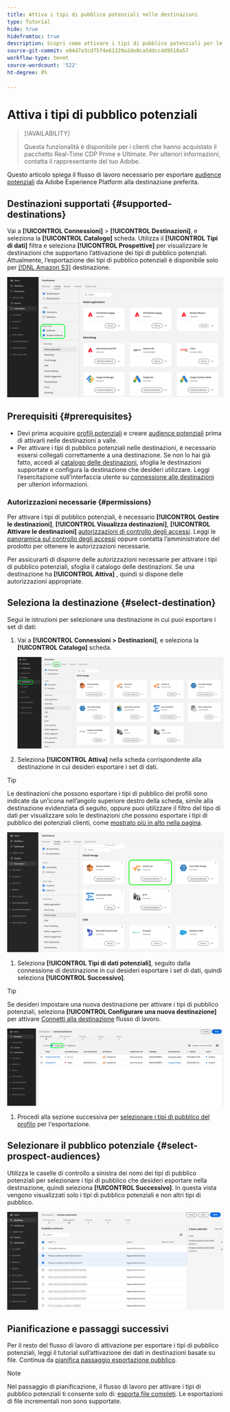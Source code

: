 ```yaml
---
title: Attiva i tipi di pubblico potenziali nelle destinazioni
type: Tutorial
hide: true
hidefromtoc: true
description: Scopri come attivare i tipi di pubblico potenziali per le destinazioni
source-git-commit: e04d7a3cd75f4e61329a2de8ca5ddcc4d9518a57
workflow-type: tm+mt
source-wordcount: '522'
ht-degree: 0%

---
```



# Attiva i tipi di pubblico potenziali

>[!AVAILABILITY]
>
>Questa funzionalità è disponibile per i clienti che hanno acquistato il pacchetto Real-Time CDP Prime e Ultimate. Per ulteriori informazioni, contatta il rappresentante del tuo Adobe.

Questo articolo spiega il flusso di lavoro necessario per esportare [audience potenziali](/help/segmentation/ui/prospect-audience.md) da Adobe Experience Platform alla destinazione preferita.

## Destinazioni supportati {#supported-destinations}

Vai a **[!UICONTROL Connessioni]** > **[!UICONTROL Destinazioni]**, e seleziona la **[!UICONTROL Catalogo]** scheda. Utilizza il **[!UICONTROL Tipi di dati]** filtra e seleziona **[!UICONTROL Prospettive]** per visualizzare le destinazioni che supportano l’attivazione dei tipi di pubblico potenziali. Attualmente, l’esportazione dei tipi di pubblico potenziali è disponibile solo per [[!DNL Amazon S3]](../../destinations/catalog/cloud-storage/amazon-s3.md#changelog) destinazione.

![Destinazioni che supportano le esportazioni di set di dati](/help/destinations/assets/ui/activate-prospect-audiences/data-types-filter.png)

## Prerequisiti {#prerequisites}

* Devi prima acquisire [profili potenziali](/help/profile/ui/prospect-profile.md) e creare [audience potenziali](/help/segmentation/ui/prospect-audience.md) prima di attivarli nelle destinazioni a valle.
* Per attivare i tipi di pubblico potenziali nelle destinazioni, è necessario essersi collegati correttamente a una destinazione. Se non lo hai già fatto, accedi al [catalogo delle destinazioni](../catalog/overview.md), sfoglia le destinazioni supportate e configura la destinazione che desideri utilizzare. Leggi l’esercitazione sull’interfaccia utente su [connessione alle destinazioni](./connect-destination.md) per ulteriori informazioni.

### Autorizzazioni necessarie {#permissions}

Per attivare i tipi di pubblico potenziali, è necessario **[!UICONTROL Gestire le destinazioni]**, **[!UICONTROL Visualizza destinazioni]**, **[!UICONTROL Attivare le destinazioni]** [autorizzazioni di controllo degli accessi](/help/access-control/home.md#permissions). Leggi le [panoramica sul controllo degli accessi](/help/access-control/ui/overview.md) oppure contatta l’amministratore del prodotto per ottenere le autorizzazioni necessarie.

Per assicurarti di disporre delle autorizzazioni necessarie per attivare i tipi di pubblico potenziali, sfoglia il catalogo delle destinazioni. Se una destinazione ha **[!UICONTROL Attiva]** , quindi si dispone delle autorizzazioni appropriate.

## Seleziona la destinazione {#select-destination}

Segui le istruzioni per selezionare una destinazione in cui puoi esportare i set di dati:

1. Vai a **[!UICONTROL Connessioni > Destinazioni]**, e seleziona la **[!UICONTROL Catalogo]** scheda.

   ![Scheda Catalogo di destinazione con il controllo Catalogo evidenziato.](/help/destinations/assets/ui/export-datasets/catalog-tab.png)

2. Seleziona **[!UICONTROL Attiva]** nella scheda corrispondente alla destinazione in cui desideri esportare i set di dati.

>[!TIP]
>
>Le destinazioni che possono esportare i tipi di pubblico dei profili sono indicate da un’icona nell’angolo superiore destro della scheda, simile alla destinazione evidenziata di seguito, oppure puoi utilizzare il filtro del tipo di dati per visualizzare solo le destinazioni che possono esportare i tipi di pubblico dei potenziali clienti, come [mostrato più in alto nella pagina](#supported-destinations).

![Pagina di destinazione di Amazon S3 in cui è possibile esportare i tipi di pubblico di profilo evidenziati.](/help/destinations/assets/ui/activate-prospect-audiences/amazon-s3-icon-activate-prospect-audiences.png)

1. Seleziona **[!UICONTROL Tipi di dati potenziali]**, seguito dalla connessione di destinazione in cui desideri esportare i set di dati, quindi seleziona **[!UICONTROL Successivo]**.

>[!TIP]
> 
>Se desideri impostare una nuova destinazione per attivare i tipi di pubblico potenziali, seleziona **[!UICONTROL Configurare una nuova destinazione]** per attivare [Connetti alla destinazione](/help/destinations/ui/connect-destination.md) flusso di lavoro.

![Flusso di lavoro di attivazione della destinazione con il controllo Prospect evidenziato.](/help/destinations/assets/ui/activate-prospect-audiences/activate-prospects-highlighted.png)

1. Procedi alla sezione successiva per [selezionare i tipi di pubblico del profilo](#select-profile-audiences) per l&#39;esportazione.

## Selezionare il pubblico potenziale {#select-prospect-audiences}

Utilizza le caselle di controllo a sinistra dei nomi dei tipi di pubblico potenziali per selezionare i tipi di pubblico che desideri esportare nella destinazione, quindi seleziona **[!UICONTROL Successivo]**. In questa vista vengono visualizzati solo i tipi di pubblico potenziali e non altri tipi di pubblico.

![Flusso di lavoro di esportazione del set di dati che mostra il passaggio Seleziona tipi di pubblico in cui puoi selezionare i potenziali tipi di pubblico da esportare.](/help/destinations/assets/ui/activate-prospect-audiences/select-prospect-audiences.png)

## Pianificazione e passaggi successivi

Per il resto del flusso di lavoro di attivazione per esportare i tipi di pubblico potenziali, leggi il tutorial sull’attivazione dei dati in destinazioni basate su file. Continua da [pianifica passaggio esportazione pubblico](/help/destinations/ui/activate-batch-profile-destinations.md#scheduling).

>[!NOTE]
>
>Nel passaggio di pianificazione, il flusso di lavoro per attivare i tipi di pubblico potenziali ti consente solo di: [esporta file completi](/help/destinations/ui/activate-batch-profile-destinations.md#export-full-files). Le esportazioni di file incrementali non sono supportate.

<!--

Note that we will need to add links to other destination types here as more destinations become supported 

-->